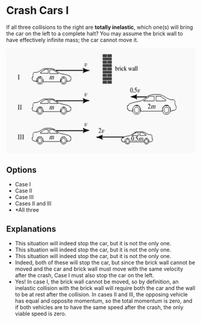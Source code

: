 # Crash Cars I
If all three collisions to the right are <b>totally inelastic</b>, which one(s) will bring the car on the left to a complete halt? You may assume the brick wall to have effectively infinite mass; the car cannot move it.


<div class='text-center'>
  <img class='img-quiz w-75 my-3' src='./images/crash_cars.png'/>
</div>

## Options
- Case I
- Case II
- Case III
- Cases II and III
- *All three

## Explanations
- This situation will indeed stop the car, but it is not the only one.
- This situation will indeed stop the car, but it is not the only one.
- This situation will indeed stop the car, but it is not the only one.
- Indeed, both of these will stop the car, but since the brick wall cannot be moved <emph>and</emph> the car and brick wall must move with the same velocity after the crash, Case I must also stop the car on the left.
- Yes! In case I, the brick wall cannot be moved, so by definition, an inelastic collision with the brick wall will require both the car and the wall to be at rest after the collision. In cases II and III, the opposing vehicle has equal and opposite momentum, so the total momentum is zero, and if both vehicles are to have the same speed after the crash, the only viable speed is zero.
